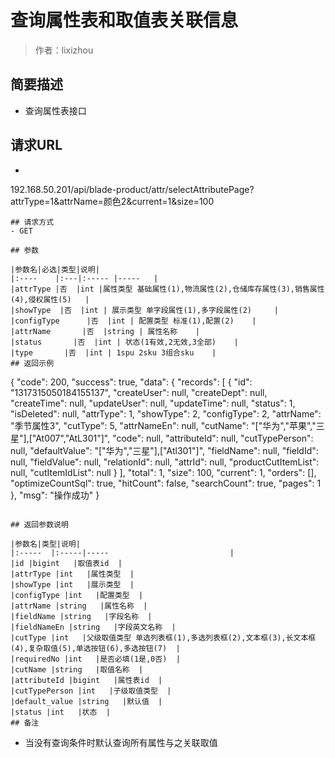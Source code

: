 # 查询属性表和取值表关联信息

> 作者：lixizhou

## 简要描述

- 查询属性表接口

## 请求URL
- ``` 
192.168.50.201/api/blade-product/attr/selectAttributePage?attrType=1&attrName=颜色2&current=1&size=100
``` 
## 请求方式
- GET 

## 参数

|参数名|必选|类型|说明|
|:----    |:---|:----- |-----   |
|attrType |否  |int |属性类型 基础属性(1),物流属性(2),仓储库存属性(3),销售属性(4),侵权属性(5)   |
|showType  |否  |int | 展示类型 单字段属性(1),多字段属性(2)     |
|configType      |否  |int | 配置类型 标准(1),配置(2)    |
|attrName       |否  |string | 属性名称    |
|status       |否  |int | 状态(1有效,2无效,3全部)    |
|type       |否  |int | 1spu 2sku 3组合sku    |
## 返回示例 

``` 
  {
    "code": 200,
    "success": true,
    "data": {
        "records": [
            {
                "id": "1317315050184155137",
                "createUser": null,
                "createDept": null,
                "createTime": null,
                "updateUser": null,
                "updateTime": null,
                "status": 1,
                "isDeleted": null,
                "attrType": 1,
                "showType": 2,
                "configType": 2,
                "attrName": "季节属性3",
                "cutType": 5,
                "attrNameEn": null,
                "cutName": "[\"华为\",\"苹果\",\"三星\"],[\"At007\",\"AtL301\"]",
                "code": null,
                "attributeId": null,
                "cutTypePerson": null,
                "defaultValue": "[\"华为\",\"三星\"],[\"Atl301\"]",
                "fieldName": null,
                "fieldId": null,
                "fieldValue": null,
                "relationId": null,
                "attrId": null,
                "productCutItemList": null,
                "cutItemIdList": null
            }
        ],
        "total": 1,
        "size": 100,
        "current": 1,
        "orders": [],
        "optimizeCountSql": true,
        "hitCount": false,
        "searchCount": true,
        "pages": 1
    },
    "msg": "操作成功"
}
```

## 返回参数说明 

|参数名|类型|说明|
|:-----  |:-----|-----                           |
|id |bigint   |取值表id  |
|attrType |int   |属性类型  |
|showType |int   |展示类型  |
|configType |int   |配置类型  |
|attrName |string   |属性名称  |
|fieldName |string   |字段名称  |
|fieldNameEn |string   |字段英文名称  |
|cutType |int   |父级取值类型 单选列表框(1),多选列表框(2),文本框(3),长文本框(4),复杂取值(5),单选按钮(6),多选按钮(7)  |
|requiredNo |int   |是否必填(1是,0否)  |
|cutName |string   |取值名称  |
|attributeId |bigint   |属性表id  |
|cutTypePerson |int   |子级取值类型  |
|default_value |string   |默认值  |
|status |int   |状态  |
## 备注 
```
- 当没有查询条件时默认查询所有属性与之关联取值
```